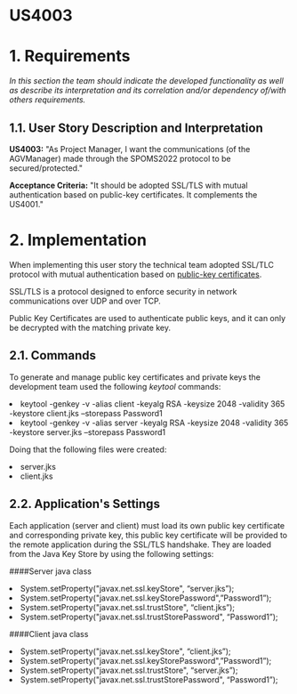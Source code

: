 US4003
=======================================

# 1. Requirements

*In this section the team should indicate the developed functionality as well as describe its interpretation and its
correlation and/or dependency of/with others requirements.*

## 1.1. User Story Description and Interpretation

**US4003:** "As Project Manager, I want the communications (of the AGVManager) made through the SPOMS2022 protocol to be
secured/protected."

**Acceptance Criteria:** "It should be adopted SSL/TLS with mutual authentication based on public-key certificates.
It complements the US4001."

# 2. Implementation

When implementing this user story the technical team adopted SSL/TLC protocol with mutual authentication based on <u>public-key certificates</u>.

SSL/TLS is a protocol designed to enforce security in network communications over UDP and over TCP.

Public Key Certificates are used to authenticate public keys, and it can only be decrypted with the matching private key.

## 2.1. Commands

To generate and manage public key certificates and private keys the development team used the following <i>keytool</i> commands:
<li>keytool -genkey -v -alias client -keyalg RSA -keysize 2048 -validity 365 -keystore client.jks –storepass Password1</li>
<li>keytool -genkey -v -alias server -keyalg RSA -keysize 2048 -validity 365 -keystore server.jks –storepass Password1</li>

Doing that the following files were created:
<li>server.jks</li>
<li>client.jks</li>

## 2.2. Application's Settings

Each application (server and client) must load its own public key certificate and corresponding private key, this public
key certificate will be provided to the remote application during the SSL/TLS handshake. They are loaded from the Java
Key Store by using the following settings:

####Server java class
<li>System.setProperty("javax.net.ssl.keyStore", “server.jks”);</li>
<li>System.setProperty("javax.net.ssl.keyStorePassword",”Password1”);</li>
<li>System.setProperty("javax.net.ssl.trustStore", “client.jks”);</li>
<li>System.setProperty("javax.net.ssl.trustStorePassword", “Password1”);</li>

####Client java class
<li>System.setProperty("javax.net.ssl.keyStore", “client.jks”);</li>
<li>System.setProperty("javax.net.ssl.keyStorePassword",”Password1”);</li>
<li>System.setProperty("javax.net.ssl.trustStore", “server.jks”);</li>
<li>System.setProperty("javax.net.ssl.trustStorePassword", “Password1”);</li>




